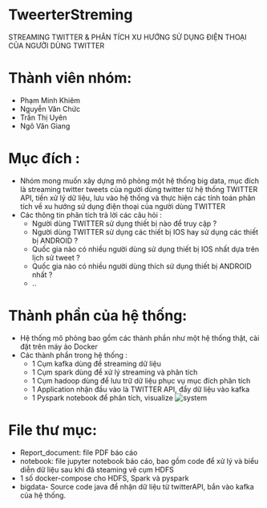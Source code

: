 # TweerterStreming
STREAMING TWITTER & PHÂN TÍCH XU HƯỚNG SỬ DỤNG ĐIỆN THOẠI CỦA NGƯỜI DÙNG TWITTER
# Thành viên nhóm:
- Phạm Minh Khiêm 
- Nguyễn Văn Chức
- Trần Thị Uyên 
- Ngô Văn Giang 
# Mục đích :
- Nhóm mong muốn xây dựng mô phỏng một hệ thống big data, mục đích là streaming twitter tweets của người dùng twitter từ hệ thống TWITTER API, tiền xử lý dữ liệu, lưu vào hệ thống và thực hiện các tính toán phân tích về xu hướng sử dụng điện thoại của người dùng TWITTER
- Các thông tin phân tích trả lời các câu hỏi :
    + Người dùng TWITTER sử dụng thiết bị nào để truy cập ?
    + Người dùng TWITTER sử dụng các thiết bị IOS hay sử dụng các thiết bị ANDROID ? 
    + Quốc gia nào có nhiều người dùng sử dụng thiết bị IOS nhất dựa trên lịch sử tweet ?
    + Quốc gia nào có nhiều người dùng thích sử dụng thiết bị ANDROID nhất ?
    + ..
   
# Thành phần của hệ thống:    
- Hệ thống mô phỏng bao gồm các thành phần như một hệ thống thật, cài đặt trên máy ảo Docker
- Các thành phần trong hệ thống :
    + 1 Cụm kafka dùng để streaming dữ liệu
    + 1 Cụm spark dùng để xử lý streaming và phân tích 
    + 1 Cụm hadoop dùng để lưu trữ dữ liệu phục vụ mục đích phân tích
    + 1 Application nhận đầu vào là TWITTER API, đẩy dữ liệu vào kafka
    + 1 Pyspark notebook để phân tích, visualize
![system](https://github.com/uyentt99/TweerterStreming/system.png)

 # File thư mục:
 - Report_document: file PDF báo cáo
 - notebook: file jupyter notebook báo cáo, bao gồm code để xử lý và biểu diễn dữ liệu sau khi đã steaming vê cụm HDFS
 - 1 số docker-compose cho HDFS, Spark và pyspark
 - bigdata- Source code java để nhận dữ liệu từ twitterAPI, bắn vào kafka của
hệ thống.
 
